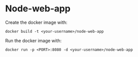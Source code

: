 # Node-web-app

Create the docker image with:
~~~~~
docker build -t <your-username>/node-web-app
~~~~~

Run the docker image with:
~~~~~
docker run -p <PORT>:8080 -d <your-username>/node-web-app
~~~~~
